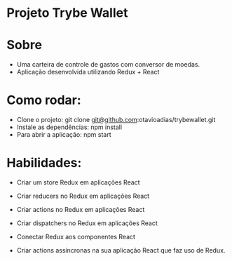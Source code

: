 # Projeto Trybe Wallet

# Sobre

- Uma carteira de controle de gastos com conversor de moedas.
- Aplicação desenvolvida utilizando Redux + React

# Como rodar:

- Clone o projeto: git clone git@github.com:otavioadias/trybewallet.git
- Instale as dependências: npm install
- Para abrir a aplicação: npm start

# Habilidades:

- Criar um store Redux em aplicações React

- Criar reducers no Redux em aplicações React

- Criar actions no Redux em aplicações React

- Criar dispatchers no Redux em aplicações React

- Conectar Redux aos componentes React

- Criar actions assíncronas na sua aplicação React que faz uso de Redux.
